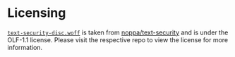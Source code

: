 # Licensing

[`text-security-disc.woff`](./text-security-disc.woff) is taken from [noppa/text-security](https://github.com/noppa/text-security) and is under the OLF-1.1 license. Please visit the respective repo to view the license for more information.
